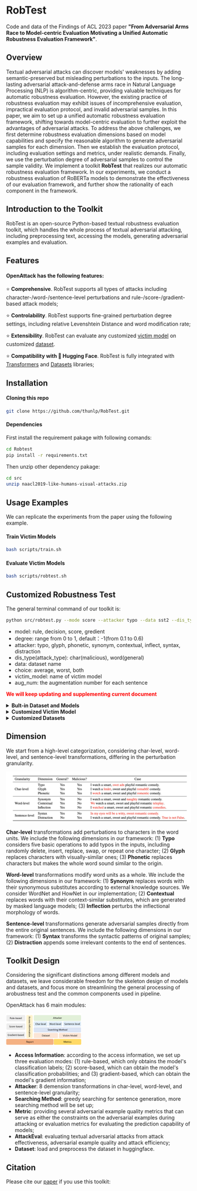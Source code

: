 # RobTest

Code and data of the Findings of ACL 2023 paper **"From Adversarial Arms Race to Model-centric Evaluation Motivating a Unified Automatic Robustness Evaluation Framework"**.

## Overview

Textual adversarial attacks can discover models' weaknesses by adding semantic-preserved but misleading perturbations to the inputs. The long-lasting adversarial attack-and-defense arms race in Natural Language Processing (NLP) is algorithm-centric, providing valuable techniques for automatic robustness evaluation. However, the existing practice of robustness evaluation may exhibit issues of incomprehensive evaluation, impractical evaluation protocol, and invalid adversarial samples. In this paper, we aim to set up a unified automatic robustness evaluation framework, shifting towards model-centric evaluation to further exploit the advantages of adversarial attacks. To address the above challenges, we first determine robustness evaluation dimensions based on model capabilities and specify the reasonable algorithm to generate adversarial samples for each dimension. Then we establish the evaluation protocol, including evaluation settings and metrics, under realistic demands. Finally, we use the perturbation degree of adversarial samples to control the sample validity. We implement a toolkit **RobTest** that realizes our automatic robustness evaluation framework. In our experiments, we conduct a robustness evaluation of RoBERTa models to demonstrate the effectiveness of our evaluation framework, and further show the rationality of each component in the framework.


## Introduction to the Toolkit
RobTest is an open-source Python-based textual robustness evaluation toolkit, which handles the whole process of textual adversarial attacking, including preprocessing text, accessing the models, generating adversarial examples and evaluation. 

## Features

#### OpenAttack has the following features:

⭐️ **Comprehensive**. RobTest supports all types of attacks including character-/word-/sentence-level perturbations and rule-/score-/gradient-based attack models;

⭐️ **Controlability**. RobTest supports fine-grained perturbation degree settings, including relative Levenshtein Distance and word modification rate;

⭐️ **Extensibility**.  RobTest can evaluate any customized <u>victim model</u> on customized <u>dataset</u>.

⭐️ **Compatibility with 🤗 Hugging Face**. RobTest is fully integrated with [Transformers](https://github.com/huggingface/transformers) and [Datasets](https://github.com/huggingface/datasets) libraries;


## Installation

#### Cloning this repo
```bash
git clone https://github.com/thunlp/RobTest.git
```

#### Dependencies
First install the requirement pakage with following comands:

```bash 
cd Robtest
pip install -r requirements.txt
```

Then unzip other dependency pakage:
```bash
cd src
unzip naacl2019-like-humans-visual-attacks.zip
```

## Usage Examples
We can replicate the experiments from the paper using the following example.

#### Train Victim Models
```bash 
bash scripts/train.sh
```

#### Evaluate Victim Models
```bash 
bash scripts/robtest.sh
```

## Customized Robustness Test
The general terminal command of our toolkit is:
```bash
python src/robtest.py --mode score --attacker typo --data sst2 --dis_type char --choice both --victim_model roberta-base
```

- model: rule, decision, score, gredient
- degree: range from 0 to 1, default：-1(from 0.1 to 0.6)
- attacker: typo, glyph, phonetic, synonym, contextual, inflect, syntax, distraction
- dis_type(attack_type): char(malicious), word(general)
- data: dataset name
- choice:  average, worst, both
- victim_model: name of victim model
- aug_num: the augmentation number for each sentence

**<font color="red">We will keep updating and  supplementing current document</font>**

<details>
<summary><strong>Bult-in Dataset and Models</strong></summary>

If both dataset and model can be found in huggingface, you can just change the parameter *--data* and *--victim*

For example:
```bash
python src/robtest.py --data imdb --victim model textattack/bert-base-uncased-SST-2
```
</details>

<details>
<summary><strong>Customized Victim Model</strong></summary>

You should change the model loading function in *scr/robtest.py*(shows following) to your own loading code.

```python
def load_model(victim_model,data):
    tokenizer = AutoTokenizer.from_pretrained(victim_model)
    if data in ['jigsaw','sst2','agnews']:
        evaluated_model = AutoModelForSequenceClassification.from_pretrained("-".join([victim_model,data]))
    else:
        evaluated_model = AutoModelForSequenceClassification.from_pretrained(victim_model)
    return tokenizer,evaluated_model
```
</details>

<details>
<summary><strong>Customized Datasets</strong></summary>

You should add the data loading function in *scr/robtest.py* like this: 

```python
def read_agnews(base_path):
    def read_data(file_path):
        data = pd.read_csv(file_path).values.tolist()
        processed_data = []
        for item in data:
            processed_data.append((item[1].strip() + " " + item[2].strip(), item[0] - 1))
        return processed_data

    train_path = os.path.join(base_path, 'train.csv')
    # dev_path = os.path.join(base_path, 'dev.tsv')
    test_path = os.path.join(base_path, 'test.csv')
    train, test = read_data(train_path), read_data(test_path)
    return train, test


def read_jigsaw(base_path):
    def read_data(file_path):
        data = pd.read_csv(file_path).values.tolist()
        processed_data = []
        for item in data:
            processed_data.append((item[0].strip(), item[1]))
        return processed_data

    train_path = os.path.join(base_path, 'train.csv')
    test_path = os.path.join(base_path, 'test.csv')
    train, test = read_data(train_path), read_data(test_path)
    return train, test

```

Note that you should return the data like this **[(sentence,label),(sentence,label)...]**.

</details>


## Dimension

We start from a high-level categorization, considering char-level, word-level, and sentence-level transformations, differing in the perturbation granularity. 

<img src="figures/dm.png" alt="dimension" style="zoom:100%;" />

**Char-level** transformations add perturbations to characters in the word units. 
We include the following dimensions in our framework:
(1) **Typo** considers five basic operations to add typos in the inputs, including randomly delete, insert, replace, swap, or repeat one character; 
(2) **Glyph** replaces characters with visually-similar ones;
(3) **Phonetic** replaces characters but makes the whole word sound similar to the origin. 

**Word-level** transformations modify word units as a whole. 
We include the following dimensions in our framework: 
(1) **Synonym** replaces words with their synonymous substitutes according to external knowledge sources. 
We consider WordNet and HowNet in our implementation;
(2) **Contextual** replaces words with their context-similar substitutes, which are generated by masked language models;
(3) **Inflection** perturbs the inflectional morphology of words.

**Sentence-level** transformations generate adversarial samples directly from the entire original sentences.
We include the following dimensions in our framework: 
(1) **Syntax** transforms the syntactic patterns of original samples; 
(2) **Distraction** appends some irrelevant contents to the end of sentences. 


## Toolkit Design

Considering the significant distinctions among different models and datasets, we leave considerable freedom for the skeleton design of models and datasets, and focus more on streamlining the general processing of arobustness test and the common components used in pipeline.

OpenAttack has 6 main modules: 

<img src="figures/toolkit.png" alt="toolkit_framework" style="zoom:20%;" />

* **Access Information**: according to the access information, we set up three evaluation modes: (1) rule-based, which only obtains the model's classification labels; (2) score-based, which can obtain the model's classification probabilities; and (3) gradient-based, which can obtain the model's gradient information;
* **Attacker**: 8 demension transformations in char-level, word-level, and sentence-level granularity;
* **Searching Method**: greedy searching for sentence generation, more searching method will be set up;
* **Metric**: providing several adversarial example quality metrics that can serve as either the constraints on the adversarial examples during attacking or evaluation metrics for evaluating the prediction capability of models;
* **AttackEval**: evaluating textual adversarial attacks from attack effectiveness, adversarial example quality and attack efficiency;
* **Dataset**: load and preprocess the dataset in huggingface.

## Citation

Please cite our [paper]() if you use this toolkit:

```

```
